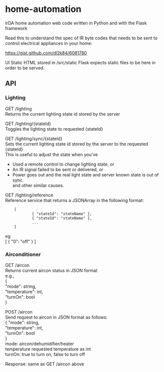 # home-automation

IrDA home automation web code written in Python and with the Flask framework

Read this to understand the spec of IR byte codes that needs to be sent to control electrical appliances in your home:

https://gist.github.com/dl2k84/6081780

UI
Static HTML stored in /src/static
Flask expects static files to be here in order to be served.

## API

### Lighting

GET /lighting  
Returns the current lighting state id stored by the server

GET /lighting/{stateId}  
Toggles the lighting state to requested {stateId}

GET /lighting/sync/{stateId}  
Sets the current lighting state id stored by the server to the requested {stateId}  
This is useful to adjust the state when you've  
- Used a remote control to change lighting state, or  
- An IR signal failed to be sent or delivered, or  
- Power goes out and the real light state and server known state is out of sync.  
and other similar causes.

GET /lighting/reference  
Reference service that returns a JSONArray in the following format:  

        [  
                { "stateId": "stateName" },  
                { "stateId": "stateName" },  
                ...  
        ]

eg  
    [ { "0": "off" } ]


### Airconditioner

GET /aircon  
Returns current aircon status in JSON format  
e.g.,  
    {  
        "mode": string,  
        "temperature": int,  
        "turnOn": bool  
    }

POST /aircon  
Send request to aircon in JSON format as follows:  
    {
        "mode": string,  
        "temperature": int,  
        "turnOn": bool  
    }  
mode: aircon/dehumidifier/heater  
temperature requested temperature as int  
turnOn: true to turn on, false to turn off  

Response: same as GET /aircon above
